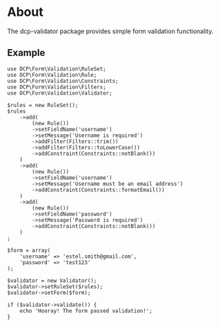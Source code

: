 About
=====
The dcp-validator package provides simple form validation functionality.

Example
-------
    use DCP\Form\Validation\RuleSet;
    use DCP\Form\Validation\Rule;
    use DCP\Form\Validation\Constraints;
    use DCP\Form\Validation\Filters;
    use DCP\Form\Validation\Validator;

    $rules = new RuleSet();
    $rules
        ->add(
            (new Rule())
            ->setFieldName('username')
            ->setMessage('Username is required')
            ->addFilter(Filters::trim())
            ->addFilter(Filters::toLowerCase())
            ->addConstraint(Constraints::notBlank())
        )
        ->add(
            (new Rule())
            ->setFieldName('username')
            ->setMessage('Username must be an email address')
            ->addConstraint(Constraints::formatEmail())
        )
        ->add(
            (new Rule())
            ->setFieldName('password')
            ->setMessage('Password is required')
            ->addConstraint(Constraints::notBlank())
        )
    ;

    $form = array(
        'username' => 'estel.smith@gmail.com',
        'password' => 'test123'
    );

    $validator = new Validator();
    $validator->setRuleSet($rules);
    $validator->setForm($form);

    if ($validator->validate()) {
        echo 'Hooray! The form passed validation!';
    }